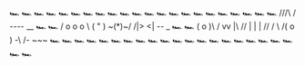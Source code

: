 🏎️ 🏎️ 🏎️ 🏎️ 🏎️ 🏎️ 🏎️ 🏎️ 🏎️ 🏎️ 🏎️ 🏎️ 🏎️ 🏎️ 🏎️ 🏎️ 🏎️ 🏎️ 🏎️
🏎️                                                             🏎️
🏎️       //\/\          / ---- __                              🏎️
🏎️           / o o o  \ ( " ) ~(*)~/ /|> <| --   _             🏎️
🏎️       ( o )\ / vv |\ // | | | // / \ /( o ) -\ /- ~~~       🏎️
🏎️                                                             🏎️
🏎️ 🏎️ 🏎️ 🏎️ 🏎️ 🏎️ 🏎️ 🏎️ 🏎️ 🏎️ 🏎️ 🏎️ 🏎️ 🏎️ 🏎️ 🏎️ 🏎️ 🏎️ 🏎️